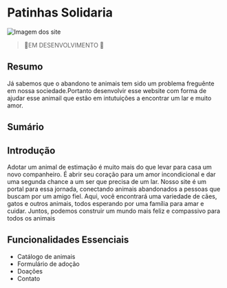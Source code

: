 # Patinhas Solidaria
![Imagem dos site](https://github.com/user-attachments/assets/ce701f7b-96b6-416b-884f-55940b94e46e)

>🚧EM DESENVOLVIMENTO 🚧
<h2>Resumo</h2>
<p>Já sabemos que o abandono te animais tem sido um problema freguênte em nossa sociedade.Portanto desenvolvir esse website com forma de ajudar esse animail que estão em intutuições a encontrar um lar e muito amor.</p>
<h2>Sumário</h2>

<h2>Introdução</h2>
<p>Adotar um animal de estimação é muito mais do que levar para casa um novo companheiro. É abrir seu coração para um amor incondicional e dar uma segunda chance a um ser que precisa de um lar. Nosso site é um portal para essa jornada, conectando animais abandonados a pessoas que buscam por um amigo fiel. Aqui, você encontrará uma variedade de cães, gatos e outros animais, todos esperando por uma família para amar e cuidar. Juntos, podemos construir um mundo mais feliz e compassivo para todos os animais</p>

<h2>Funcionalidades Essenciais</h2>
<ul>
  <li>Catálogo de animais</li>
  <li>Formulário de adoção</li>
  <li>Doações</li>  
  <li>Contato</li>  
</ul>
